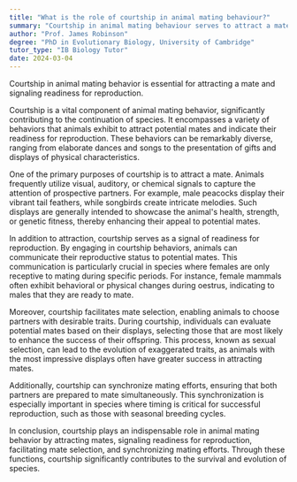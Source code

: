 ```yaml
---
title: "What is the role of courtship in animal mating behaviour?"
summary: "Courtship in animal mating behaviour serves to attract a mate and signal readiness for reproduction."
author: "Prof. James Robinson"
degree: "PhD in Evolutionary Biology, University of Cambridge"
tutor_type: "IB Biology Tutor"
date: 2024-03-04
---
```


Courtship in animal mating behavior is essential for attracting a mate and signaling readiness for reproduction.

Courtship is a vital component of animal mating behavior, significantly contributing to the continuation of species. It encompasses a variety of behaviors that animals exhibit to attract potential mates and indicate their readiness for reproduction. These behaviors can be remarkably diverse, ranging from elaborate dances and songs to the presentation of gifts and displays of physical characteristics.

One of the primary purposes of courtship is to attract a mate. Animals frequently utilize visual, auditory, or chemical signals to capture the attention of prospective partners. For example, male peacocks display their vibrant tail feathers, while songbirds create intricate melodies. Such displays are generally intended to showcase the animal's health, strength, or genetic fitness, thereby enhancing their appeal to potential mates.

In addition to attraction, courtship serves as a signal of readiness for reproduction. By engaging in courtship behaviors, animals can communicate their reproductive status to potential mates. This communication is particularly crucial in species where females are only receptive to mating during specific periods. For instance, female mammals often exhibit behavioral or physical changes during oestrus, indicating to males that they are ready to mate.

Moreover, courtship facilitates mate selection, enabling animals to choose partners with desirable traits. During courtship, individuals can evaluate potential mates based on their displays, selecting those that are most likely to enhance the success of their offspring. This process, known as sexual selection, can lead to the evolution of exaggerated traits, as animals with the most impressive displays often have greater success in attracting mates.

Additionally, courtship can synchronize mating efforts, ensuring that both partners are prepared to mate simultaneously. This synchronization is especially important in species where timing is critical for successful reproduction, such as those with seasonal breeding cycles.

In conclusion, courtship plays an indispensable role in animal mating behavior by attracting mates, signaling readiness for reproduction, facilitating mate selection, and synchronizing mating efforts. Through these functions, courtship significantly contributes to the survival and evolution of species.
    